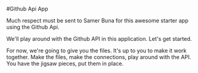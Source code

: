 #Github Api App

Much respect must be sent to Samer Buna for this awesome starter app using the Github Api.

We'll play around with the Github API in this application. Let's get started. 

For now, we're going to give you the files. It's up to you to make it work together. Make the files, make the connections, play around with the API. You have the jigsaw pieces, put them in place. 

